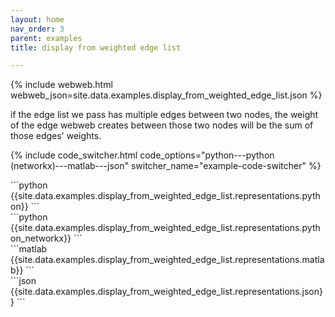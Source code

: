 ```yaml
---
layout: home
nav_order: 3
parent: examples
title: display from weighted edge list

---
```


{% include webweb.html webweb_json=site.data.examples.display_from_weighted_edge_list.json %}

if the edge list we pass has multiple edges between two nodes, the weight of the edge webweb creates between those two nodes will be the sum of those edges' weights.

{% include code_switcher.html code_options="python---python (networkx)---matlab---json" switcher_name="example-code-switcher" %}
<div class='select-code-block example-code-switcher python-code-block select-code-block-visible'></div>
```python
{{site.data.examples.display_from_weighted_edge_list.representations.python}}
```
<div class='select-code-block example-code-switcher python_networkx-code-block'></div>
```python
{{site.data.examples.display_from_weighted_edge_list.representations.python_networkx}}
```
<div class='select-code-block example-code-switcher matlab-code-block'></div>
```matlab
{{site.data.examples.display_from_weighted_edge_list.representations.matlab}}
```
<div class='select-code-block example-code-switcher json-code-block'></div>
```json
{{site.data.examples.display_from_weighted_edge_list.representations.json}}
```